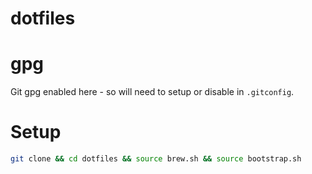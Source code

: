 # dotfiles

# gpg
Git gpg enabled here - so will need to setup or disable in `.gitconfig`.


# Setup

```bash
git clone && cd dotfiles && source brew.sh && source bootstrap.sh
```
